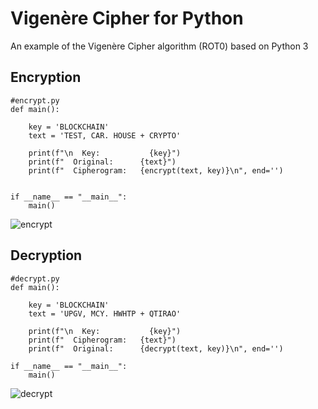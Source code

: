 # Vigenère Cipher for Python
An example of the Vigenère Cipher algorithm (ROT0) based on Python 3
## Encryption
```
#encrypt.py
def main():
    
    key = 'BLOCKCHAIN'
    text = 'TEST, CAR. HOUSE + CRYPTO'
    
    print(f"\n  Key:           {key}")
    print(f"  Original:      {text}")
    print(f"  Cipherogram:   {encrypt(text, key)}\n", end='')

            
if __name__ == "__main__":
    main()    
```
![encrypt](https://user-images.githubusercontent.com/123471749/214316608-8110f254-307a-4815-bba3-e6d76f07127a.png)

## Decryption
```
#decrypt.py
def main():

    key = 'BLOCKCHAIN'
    text = 'UPGV, MCY. HWHTP + QTIRAO'
    
    print(f"\n  Key:           {key}")
    print(f"  Cipherogram:   {text}")
    print(f"  Original:      {decrypt(text, key)}\n", end='')
    
if __name__ == "__main__":
    main()
```
![decrypt](https://user-images.githubusercontent.com/123471749/214316540-bd9bfd19-e0b0-46d5-9082-c83c5dfa35b9.png)

